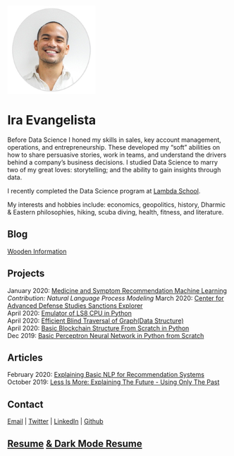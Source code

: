 <img src="profilepic1.png" alt="Ira Evangelista" width="200" height="200">

# Ira Evangelista

Before Data Science I honed my skills in sales, key account management, operations, and entrepreneurship. These developed my “soft” abilities on how to share persuasive stories, work in teams, and understand the drivers behind a company’s business decisions. I studied Data Science to marry two of my great loves: storytelling; and the ability to gain insights through data. 

I recently completed the Data Science program at [Lambda School](https://lambdaschool.com/). 

My interests and hobbies include: economics, geopolitics, history, Dharmic & Eastern philosophies, hiking, scuba diving, health, fitness, and literature.  

## Blog
[Wooden Information](https://medium.com/wooden-information/)  

## Projects
January 2020: [Medicine and Symptom Recommendation Machine Learning](https://github.com/Medical-Cabinet-2) *Contribution: Natural Language Process Modeling*
March 2020: [Center for Advanced Defense Studies Sanctions Explorer](https://medium.com/wooden-information/modeling-networks-of-networks-5e22cd85cd24)  
April 2020: [Emulator of LS8 CPU in Python](https://github.com/lineality/ls8_emulator)  
April 2020: [Efficient Blind Traversal of Graph(Data Structure)](https://github.com/lineality/Blind-Graph-Traversal)  
April 2020: [Basic Blockchain Structure From Scratch in Python](https://github.com/lineality/Basic_Python_Blockchain/)  
Dec 2019: [Basic Perceptron Neural Network in Python from Scratch](https://github.com/lineality/Perceptron_Studies)

## Articles
February 2020: [Explaining Basic NLP for Recommendation Systems](https://colab.research.google.com/drive/1n0QHVKLmjHhb1J0PVumoxq58-1OevP5b)  
October 2019: [Less Is More: Explaining The Future - Using Only The Past](https://medium.com/wooden-information/less-is-more-904427f568e0)

## Contact
[Email](mailto:geoffreygordonashbrook@gmail.com) | [Twitter](https://twitter.com/GG_Ashbrook) | [LinkedIn](https://www.linkedin.com/in/geoffrey-gordon-ashbrook//)  | [Github](https://github.com/lineality/)


## [Resume](https://drive.google.com/file/d/1n5m7MWhwqGt6iJZZ-Jsw-QB7TPWmtIaF/view?usp=sharing) [& Dark Mode Resume](https://drive.google.com/file/d/148HW0m6HWLfY_EMbbJQbfqoou2yWuf7N/view?usp=sharing)
